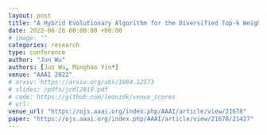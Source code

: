 ```yaml
---
layout: post
title: "A Hybrid Evolutionary Algorithm for the Diversified Top-k Weight Clique Search Problem (Student Abstract)"
date: 2022-06-28 00:00:00 +00:00
# image: ""
categories: research
type: conference
author: "Jun Wu"
authors: [Jun Wu, Minghao Yin*]
venue: "AAAI 2022"
# arxiv: https://arxiv.org/abs/1904.12573
# slides: /pdfs/jcdl2019.pdf
# code: https://github.com/leonidk/venue_scores
# url: 
venue_url: "https://ojs.aaai.org/index.php/AAAI/article/view/21678"
paper: "https://ojs.aaai.org/index.php/AAAI/article/view/21678/21427"
---
```

